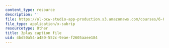 ```yaml
---
content_type: resource
description: ''
file: https://ol-ocw-studio-app-production.s3.amazonaws.com/courses/6-042j-mathematics-for-computer-science-spring-2015/4bd50a54a480552c9eaef2605aaee184_wfr4XbR5VP8.vtt
file_type: application/x-subrip
resourcetype: Other
title: 3play caption file
uid: 4bd50a54-a480-552c-9eae-f2605aaee184
---
```

